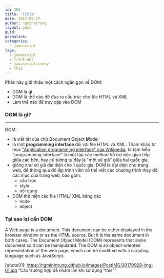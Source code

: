 ```yaml
---
id: 103
title: 'Title'
date: 2017-09-27
author: ngminhtrung
layout: post
guid: 
permalink: 
categories:
  - javascript
tags:
  - javascript
  - front-end
  - javascriptissexy
  - this
---
```


Phần này giới thiệu một cách ngắn gọn về DOM: 
- DOM là gì
- DOM là thế nào để đưa ra cấu trúc cho file HTML và XML
- Làm thế nào để truy cập vào DOM


### DOM là gì?
---

DOM:
- là viết tắt của chữ **D**ocument **O**bject **M**odel
- là một **programming interface** đối với file HTML và XML. Tham khảo từ mục ["Application programming interface" của Wikipedia](https://en.wikipedia.org/wiki/Application_programming_interface), ta tạm hiểu "programming interface" là một tập các method hỗ trợ việc giao tiếp giữa các bên, hay cứ tưởng tự đây là "một sứ giả" giữa hai quốc gia. 
- giống như sứ giả đại diện cho 1 quốc gia, DOM là đại diện cho trang web, để thông qua đó lập trình viên có thể viết các chương trình thay đổi các mục của trang web, bao gồm:
  - cấu trúc
  - style
  - nội dung
- DOM thể hiện các file HTML/ XML bằng các
  - node
  - object

### Tại sao lại cần DOM




A Web page is a document. This document can be either displayed in the browser window or as the HTML source. But it is the same document in both cases. The Document Object Model (DOM) represents that same document so it can be manipulated. The DOM is an object-oriented representation of the web page, which can be modified with a scripting language such as JavaScript.













[photo01]: https://ngminhtrung.github.io/images/PostIMG/20170928-img-01.jpg "Các trường hợp dễ nhầm lẫn khi sử dụng "this""
